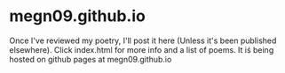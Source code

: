 # megn09.github.io
Once I've reviewed my poetry, I'll post it here (Unless it's been published elsewhere).
Click index.html for more info and a list of poems. 
It iś being hosted on github pages at megn09.github.io
